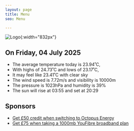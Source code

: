 ```yaml
---
layout: page
title: Menu
seo: Menu

---
```


![Logo](/images/logo.jpg){:width="832px"}

<!-- weather_marker starts -->
## On Friday, 04 July 2025

- The average temperature today is 23.94˚C,
- With highs of 24.73˚C and lows of 23.17˚C,
- It may feel like 23.41˚C with clear sky
- The wind speed is 7.72m/s and visibility is 10000m
- The pressure is 1023hPa and humidity is 39%
- The sun will rise at 03:55 and set at 20:29

<!-- weather_marker ends -->

## Sponsors

- [Get £50 credit when switching to Octopus Energy](https://bit.ly/3oD1nnS)
- [Get £75 when taking a 1000mb YouFibre broadband plan](https://aklam.io/91zWhU?)
